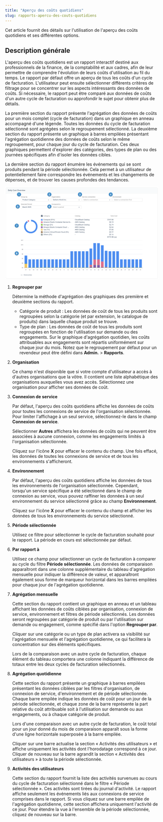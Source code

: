 ```yaml
---
title: "Aperçu des coûts quotidiens"
slug: rapports-apercu-des-couts-quotidiens
---
```



Cet article fournit des détails sur l'utilisation de l'aperçu des coûts quotidiens et ses différentes options.

## Description générale

L'aperçu des coûts quotidiens est un rapport interactif destiné aux professionnels de la finance, de la comptabilité et aux cadres, afin de leur permettre de comprendre l'évolution de leurs coûts d'utilisation au fil du temps. Le rapport par défaut offre un aperçu de tous les coûts d'un cycle de facturation. L'utilisateur peut ensuite sélectionner différents critères de filtrage pour se concentrer sur les aspects intéressants des données de coûts. Si nécessaire, le rapport peut être comparé aux données de coûts d'un autre cycle de facturation ou approfondir le sujet pour obtenir plus de détails.

La première section du rapport présente l'agrégation des données de coûts pour un mois complet (cycle de facturation) dans un graphique en anneau accompagné d'une légende. Toutes les données du cycle de facturation sélectionné sont agrégées selon le regroupement sélectionné. La deuxième section du rapport présente un graphique à barres empilées présentant l'agrégation quotidienne des données de coûts selon le même regroupement, pour chaque jour du cycle de facturation. Ces deux graphiques permettent d'explorer des catégories, des types de plan ou des journées spécifiques afin d'isoler les données cibles.

La dernière section du rapport énumère les événements qui se sont produits pendant la période sélectionnée. Cela permet à un utilisateur de potentiellement faire correspondre les événements et les changements de dépenses, et de trouver les causes profondes des tendances.

![Une capture d'écran de l'aperçu des coûts quotidiens](/assets/reporting-daily-cost-overview.png)

1. **Regrouper par**

    Détermine la méthode d'agrégation des graphiques des première et deuxième sections du rapport.

    - Catégorie de produit :  Les données de coût de tous les produits sont regroupées selon la catégorie (et par extension, le catalogue de produits) dans laquelle chaque produit se trouve.
    - Type de plan :  Les données de coût de tous les produits sont regroupées en fonction de l'utilisation sur demande ou des engagements. Sur le graphique d'agrégation quotidien, les coûts attribuables aux engagements sont répartis uniformément sur chaque jour du mois.
    Notez que le regroupement par défaut pour un revendeur peut être défini dans **Admin.** > **Rapports**.

2. **Organisation**

    Ce champ n'est disponible que si votre compte d'utilisateur a accès à d'autres organisations que la vôtre. Il contient une liste alphabétique des organisations auxquelles vous avez accès. Sélectionnez une organisation pour afficher ses données de coût.

3.  **Connexion de service**

    Par défaut, l'aperçu des coûts quotidiens affiche les données de coûts pour toutes les connexions de service de l'organisation sélectionnée. Pour limiter l'affichage à un seul service, sélectionnez-le dans le champ **Connexion de service**.

    Sélectionner **Autres** affichera les données de coûts qui ne peuvent être associées à aucune connexion, comme les engagements limités à l'organisation sélectionnée.

    Cliquez sur l'icône **X** pour effacer le contenu du champ. Une fois effacé, les données de toutes les connexions de service et de tous les environnements s'afficheront.

4.  **Environnement**

    Par défaut, l'aperçu des coûts quotidiens affiche les données de tous les environnements de l'organisation sélectionnée. Cependant, lorsqu'un service spécifique a été sélectionné dans le champ de connexion au service, vous pouvez raffiner les données à un seul environnement du service sélectionné grâce au champ **Environnement**.

    Cliquez sur l'icône **X** pour effacer le contenu du champ et afficher les données de tous les environnements du service sélectionné.

5.  **Période sélectionnée**

    Utilisez ce filtre pour sélectionner le cycle de facturation souhaité pour le rapport. La période en cours est sélectionnée par défaut.

6. **Par rapport à**

    Utilisez ce champ pour sélectionner un cycle de facturation à comparer au cycle du filtre **Période sélectionnée**. Les données de comparaison apparaîtront dans une colonne supplémentaire du tableau d'agrégation mensuelle pour indiquer la différence de valeur, et apparaîtront également sous forme de marqueur horizontal dans les barres empilées pour chaque jour de l'agrégation quotidienne.

7. **Agrégation mensuelle**

    Cette section du rapport contient un graphique en anneau et un tableau affichant les données de coûts ciblées par organisation, connexion de service, environnement et filtres de période sélectionnés. Les données seront regroupées par catégorie de produit ou par l'utilisation sur demande ou engagement, comme spécifié dans l'option **Regrouper par**.

    Cliquer sur une catégorie ou un type de plan activera sa visibilité sur l'agrégation mensuelle et l'agrégation quotidienne, ce qui facilitera la concentration sur des éléments spécifiques.

    Lors de la comparaison avec un autre cycle de facturation, chaque élément du tableau comportera une colonne indiquant la différence de totaux entre les deux cycles de facturation sélectionnés.

8. **Agrégation quotidienne**

    Cette section du rapport présente un graphique à barres empilées présentant les données ciblées par les filtres d'organisation, de connexion de service, d'environnement et de période sélectionnée. Chaque barre empilée indique les données de coût pour un jour de la période sélectionnée, et chaque zone de la barre représente la part relative du coût attribuable soit à l'utilisation sur demande ou aux engagements, ou à chaque catégorie de produit.

    Lors d'une comparaison avec un autre cycle de facturation, le coût total pour un jour donné du mois de comparaison apparaît sous la forme d'une ligne horizontale superposée à la barre empilée.

    Cliquer sur une barre actualise la section « Activités des utilisateurs » et affiche uniquement les activités dont l'horodatage correspond à ce jour. Cliquer de nouveau sur la barre agrandit la section « Activités des utilisateurs » à toute la période sélectionnée.

9. **Activités des utilisateurs**

    Cette section du rapport fournit la liste des activités survenues au cours du cycle de facturation sélectionné dans le filtre « Période sélectionnée ». Ces activités sont tirées du journal d'activité. Le rapport affiche seulement les événements liés aux connexions de service comprises dans le rapport. Si vous cliquez sur une barre empilée de l'agrégation quotidienne, cette section affichera uniquement l'activité de ce jour. Pour étendre la vue à l'ensemble de la période sélectionnée, cliquez de nouveau sur la barre.


